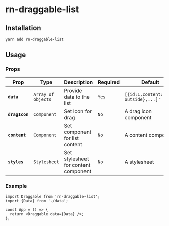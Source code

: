# rn-draggable-list

## Installation

```sh
yarn add rn-draggable-list
```

## Usage

### Props

| Prop           | Type               | Description                          | Required | Default                               |
| -------------- | ------------------ | ------------------------------------ | -------- | ------------------------------------- |
| **`data`**     | `Array of objects` | Provide data to the list             | `Yes`    | `[{id:1,content:'Walk outside},...]'` |
| **`dragIcon`** | `Component`        | Set Icon for drag                    | `No`     | A drag icon component                 |
| **`content`**  | `Component`        | Set component for list content       | `No`     | A content component                   |
| **`styles`**   | `Stylesheet`       | Set stylesheet for content component | `No`     | A stylesheet                          |

### Example

```
import Draggable from 'rn-draggable-list';
import {Data} from './data';

const App = () => {
  return <Draggable data={Data} />;
};
```
